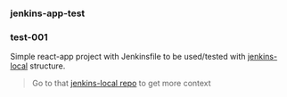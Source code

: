 ### jenkins-app-test

### test-001


Simple react-app project with Jenkinsfile to be used/tested with [jenkins-local](https://github.com/mmendesas/jenkins-local) structure.

> Go to that [jenkins-local repo](https://github.com/mmendesas/jenkins-local) to get more context
